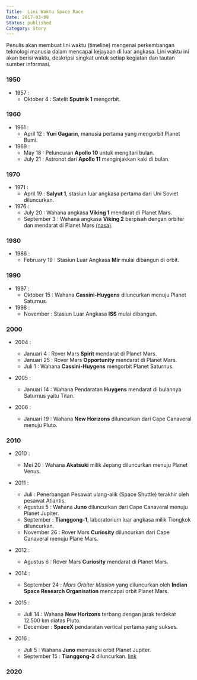 ```yaml
---
Title:  Lini Waktu Space Race
Date: 2017-03-09
Status: published
Category: Story
---
```


Penulis akan membuat lini waktu (timeline) mengenai perkembangan teknologi manusia dalam mencapai kejayaan di luar angkasa. Lini waktu ini akan berisi waktu, deskripsi singkat untuk setiap kegiatan dan tautan sumber informasi.

### 1950
- 1957 :
    - Oktober 4 : Satelit **Sputnik 1** mengorbit.


### 1960
- 1961 :
    - April 12 : **Yuri Gagarin**, manusia pertama yang mengorbit Planet Bumi.
- 1969 :
    - May 18 : Peluncuran **Apollo 10** untuk mengitari bulan.
    - July 21 : Astronot dari **Apollo 11** menginjakkan kaki di bulan.
### 1970
- 1971 :
    - April 19 : **Salyut 1**, stasiun luar angkasa pertama dari Uni Soviet diluncurkan.
- 1976 :
    - July 20 : Wahana angkasa **Viking 1** mendarat di Planet Mars.
    - September 3 : Wahana angkasa **Viking 2** berpisah dengan orbiter dan mendarat di Planet Mars [(nasa)](https://nssdc.gsfc.nasa.gov/planetary/viking.html).
### 1980
- 1986 :
    - February 19 : Stasiun Luar Angkasa __Mir__ mulai dibangun di orbit.

### 1990
- 1997 :
    - Oktober 15 : Wahana **Cassini-Huygens** diluncurkan menuju Planet Saturnus.
- 1998 :
    - November : Stasiun Luar Angkasa __ISS__ mulai dibangun.

### 2000
- 2004 :
    - Januari 4 : Rover Mars **Spirit** mendarat di Planet Mars.
    - Januari 25 : Rover Mars **Opportunity** mendarat di Planet Mars.
    - Juli 1 : Wahana **Cassini-Huygens** mengorbit Planet Saturnus.

- 2005 :
    - Januari 14 : Wahana Pendaratan **Huygens** mendarat di bulannya Saturnus yaitu Titan.
- 2006 :
    - Januari 19 : Wahana **New Horizons** diluncurkan dari Cape Canaveral menuju Pluto.
### 2010
- 2010 :
    - Mei 20 : Wahana __Akatsuki__ milik Jepang diluncurkan menuju Planet Venus.
- 2011 :
    - Juli : Penerbangan Pesawat ulang-alik (Space Shuttle) terakhir oleh pesawat Atlantis.
    - Agustus 5 : Wahana __Juno__ diluncurkan dari Cape Canaveral menuju Planet Jupiter.
    - September : **Tianggong-1**, laboratorium luar angkasa milik Tiongkok diluncurkan.
    - November 26 : Rover Mars **Curiosity** diluncurkan dari Cape Canaveral menuju Plane Mars.

- 2012 :
    - Agustus 6 : Rover Mars **Curiosity** mendarat di Planet Mars.
- 2014 :
    - September 24 : *Mars Orbiter Mission* yang diluncurkan oleh __Indian Space Research Organisation__ mencapai orbit Planet Mars.
- 2015 :
    - Juli 14 : Wahana **New Horizons** terbang dengan jarak terdekat 12.500 km diatas Pluto.
    - December : **SpaceX** pendaratan vertical pertama yang sukses.
- 2016 :
    - Juli 5 : Wahana __Juno__ memasuki orbit Planet Jupiter.
    - September 15 : **Tianggong-2** diluncurkan. [link](http://news.xinhuanet.com/english/2016-09/16/c_135689907.htm)
### 2020

